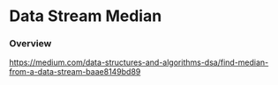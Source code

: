 # Data Stream Median

### Overview

https://medium.com/data-structures-and-algorithms-dsa/find-median-from-a-data-stream-baae8149bd89
